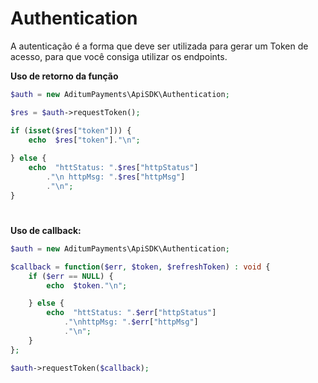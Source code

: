 # Authentication

A autenticação é a forma que deve ser utilizada para gerar um Token de acesso, para que você consiga utilizar os endpoints.

**Uso de retorno da função**
```php
$auth = new AditumPayments\ApiSDK\Authentication;

$res = $auth->requestToken();

if (isset($res["token"])) {
	echo  $res["token"]."\n";
	
} else {
	echo  "httStatus: ".$res["httpStatus"]
		."\n httpMsg: ".$res["httpMsg"]
		."\n";
}
```
#

**Uso de callback:**
```php
$auth = new AditumPayments\ApiSDK\Authentication;

$callback = function($err, $token, $refreshToken) : void {
	if ($err == NULL) {
		echo  $token."\n";

	} else {
		echo  "httStatus: ".$err["httpStatus"]
			."\nhttpMsg: ".$err["httpMsg"]
			."\n";
	}
};

$auth->requestToken($callback);
```
